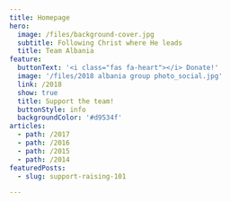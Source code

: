 ```yaml
---
title: Homepage
hero:
  image: /files/background-cover.jpg
  subtitle: Following Christ where He leads
  title: Team Albania
feature:
  buttonText: '<i class="fas fa-heart"></i> Donate!'
  image: '/files/2018 albania group photo_social.jpg'
  link: /2018
  show: true
  title: Support the team!
  buttonStyle: info
  backgroundColor: '#d9534f'
articles:
  - path: /2017
  - path: /2016
  - path: /2015
  - path: /2014
featuredPosts:
  - slug: support-raising-101

---
```


